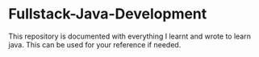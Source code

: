 # Fullstack-Java-Development
This repository is documented with everything I learnt and wrote to learn java. This can be used for your reference if needed.
